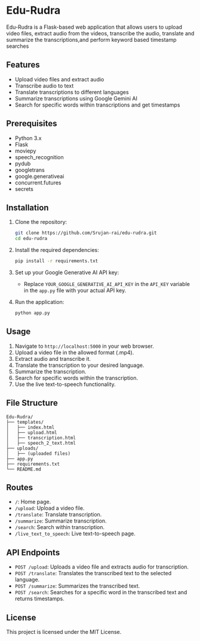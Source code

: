 # Edu-Rudra

Edu-Rudra is a Flask-based web application that allows users to upload video files, extract audio from the videos, transcribe the audio, translate and summarize the transcriptions,and perform keyword based timestamp searches

## Features

- Upload video files and extract audio
- Transcribe audio to text
- Translate transcriptions to different languages
- Summarize transcriptions using Google Gemini AI
- Search for specific words within transcriptions and get timestamps

## Prerequisites

- Python 3.x
- Flask
- moviepy
- speech_recognition
- pydub
- googletrans
- google.generativeai
- concurrent.futures
- secrets

## Installation

1. Clone the repository:
    ```sh
    git clone https://github.com/Srujan-rai/edu-rudra.git
    cd edu-rudra
    ```

2. Install the required dependencies:
    ```sh
    pip install -r requirements.txt
    ```

3. Set up your Google Generative AI API key:
    - Replace `YOUR_GOOGLE_GENERATIVE_AI_API_KEY` in the `API_KEY` variable in the `app.py` file with your actual API key.

4. Run the application:
    ```sh
    python app.py
    ```

## Usage

1. Navigate to `http://localhost:5000` in your web browser.
2. Upload a video file in the allowed format (.mp4).
3. Extract audio and transcribe it.
4. Translate the transcription to your desired language.
5. Summarize the transcription.
6. Search for specific words within the transcription.
7. Use the live text-to-speech functionality.

## File Structure


```
Edu-Rudra/
├── templates/
│   ├── index.html
│   ├── upload.html
│   ├── transcription.html
│   ├── speech_2_text.html
├── uploads/
│   ├── (uploaded files)
├── app.py
├── requirements.txt
└── README.md
```


## Routes

- `/`: Home page.
- `/upload`: Upload a video file.
- `/translate`: Translate transcription.
- `/summarize`: Summarize transcription.
- `/search`: Search within transcription.
- `/live_text_to_speech`: Live text-to-speech page.

## API Endpoints

- `POST /upload`: Uploads a video file and extracts audio for transcription.
- `POST /translate`: Translates the transcribed text to the selected language.
- `POST /summarize`: Summarizes the transcribed text.
- `POST /search`: Searches for a specific word in the transcribed text and returns timestamps.

## License

This project is licensed under the MIT License.


